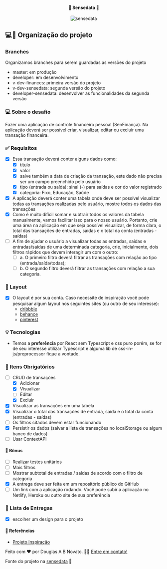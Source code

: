 <h4 align="center"> 
	🚧 Sensedata 🚀
</h4>

<p align="center" style="display: flex; align-items: flex-start; justify-content: center;">
  <img alt="sensedata" title="#sensedata" src="./.github/template.png">
</p>    

## 💻🔖 Organização do projeto

### Branches

Organizamos branches para serem guardadas as versões do projeto
- master: em produção
- developer: em desenvolvimento
- v-dev-finances: primeira versão do projeto
- v-dev-sensedata: segunda versão do projeto
- developer-sensedata: desenvolver as funcionalidades da segunda versão

### 💻 Sobre o desafio

Fazer uma aplicação de controle financeiro pessoal (SenFinança). Na aplicação deverá ser possível criar, visualizar, editar ou excluir uma transação financeira.

### ✅ Requisitos

- [x] Essa transação deverá conter alguns dados como: 
  - [x] título  
  - [x] valor 
  - [x] salve também a data de criação da transação, este dado não precisa ser um campo preenchido pelo usuário
  - [x] tipo (entrada ou saída): sinal (-) para saídas e cor do valor registrado
  - [x] categoria: Fixo, Educação, Saúde
- [x] A aplicação deverá conter uma tabela onde deve ser possível visualizar todas as transações realizadas pelo usuário, mostre todos os dados das transações
- [x] Como é muito difícil somar e subtrair todos os valores da tabela manualmente, vamos facilitar isso para o nosso usuário. Portanto, crie uma área na aplicação em que seja possível visualizar, de forma clara, o total das transações de entradas, saídas e o total da conta (entradas - saídas)
- [ ] A fim de ajudar o usuário a visualizar todas as entradas, saídas e entradas/saídas de uma determinada categoria, crie, inicialmente, dois filtros rápidos que devem interagir um com o outro:
  - [ ] a. O primeiro filtro deverá filtrar as transações com relação ao tipo
  (entrada/saída/todas);
  - [ ] b. O segundo filtro deverá filtrar as transações com relação a sua
  categoria.

### 🎨 Layout

- [x] O layout é por sua conta. Caso necessite de inspiração você pode pesquisar algum layout nos seguintes sites (ou outro de seu interesse):
  - [dribbble](https://dribbble.com/) 
  - [behance](https://www.behance.net/) 
  - [pinterest](https://br.pinterest.com/) 

### 💡 Tecnologias  

- Temos a **preferência** por React sem Typescript e css puro porém, se for de seu interesse utilizar Typescript e alguma lib de css-in-js/preprocessor fique a vontade.

### 🚀 Itens Obrigatórios

- [ ] CRUD de transações
  - [x] Adicionar
  - [x] Visualizar
  - [ ] Editar
  - [x] Excluir  
- [x] Visualizar as transações em uma tabela
- [x] Visualizar o total das transações de entrada, saída e o total da conta (entradas - saídas)
- [ ] Os filtros citados devem estar funcionando
- [x] Persistir os dados (salvar a lista de transações no localStorage ou algum banco de dados)
- [ ] Usar ContextAPI

#### 🚀 Bônus

- [ ] Realizar testes unitários
- [ ] Mais filtros
- [ ] Mostrar subtotal de entradas / saídas de acordo com o filtro de categoria
- [x] A entrega deve ser feita em um repositório público do GitHub
- [ ] Um link com a aplicação rodando. Você pode subir a aplicação no Netlify, Heroku ou outro site de sua preferência
 
### 📅 Lista de Entregas

- [x] escolher um design para o projeto

#### 📅 Referências

- [Projeto Inspiração](https://senfinanca-sensedata.netlify.app/)

Feito com ❤️ por Douglas A B Novato. 👋🏽 [Entre em contato!](https://www.linkedin.com/in/douglasabnovato/)
 
Fonte do projeto na [sensedata](https://sensedata.com.br/) 👋  